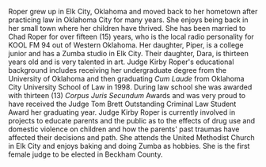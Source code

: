 ﻿---
fname: 'Michelle Kirby'
lname: 'Roper'
id: 1030
published: false
layout: judge-bio
---
Roper grew up in Elk City,
Oklahoma and moved back to her hometown after practicing law in Oklahoma
City for many years. She enjoys being back in her small town where her
children have thrived. She has been married to Chad Roper for over
fifteen (15) years, who is the local radio personality for KOOL FM 94
out of Western Oklahoma. Her daughter, Piper, is a college junior and
has a Zumba studio in Elk City. Their daughter, Dara, is thirteen years
old and is very talented in art. Judge Kirby Roper's educational
background includes receiving her undergraduate degree from the
University of Oklahoma and then graduating *Cum Laude* from Oklahoma
City University School of Law in 1998. During law school she was awarded
with thirteen (13) *Corpus Juris Secundum* Awards and was very proud to
have received the Judge Tom Brett Outstanding Criminal Law Student Award
her graduating year. Judge Kirby Roper is currently involved in projects
to educate parents and the public as to the effects of drug use and
domestic violence on children and how the parents' past traumas have
affected their decisions and path. She attends the United Methodist
Church in Elk City and enjoys baking and doing Zumba as hobbies. She is
the first female judge to be elected in Beckham County.
